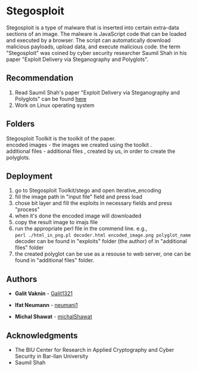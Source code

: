 # Stegosploit
Stegosploit is a type of malware that is inserted into certain extra-data sections of an image. The malware is JavaScript code that can be loaded and executed by a browser. The script can automatically download malicious payloads, upload data, and execute malicious code.
the term "Stegosploit" was coined by cyber security researcher Saumil Shah in his paper "Exploit Delivery via Steganography and Polyglots".

## Recommendation
1. Read Saumil Shah's paper "Exploit Delivery via Steganography and Polyglots" can be found [here](http://stegosploit.info/)
2. Work on Linux operating system

## Folders
Stegosploit Toolkit is the toolkit of the paper.
<br />encoded images - the images we created using the toolkit .
<br />additional files - additional files , created by us, in order to create the polyglots.

## Deployment
1. go to Stegosploit Toolkit/stego and open iterative_encoding
2. fiil the image path in "input file" field and press load
3. chose bit layer and fill the exploits in necessary fields and press "process"
4. when it's done the encoded image will downloaded 
5. copy the result image to imajs file 
6. run the appropriate perl file in the commend line. 
  e.g., 
     <br /> ```perl ./html_in_png.pl decoder.html encoded_image.png polyglot_name```
  <br />decoder can be found in "exploits" folder (the author) of in "additional files" folder 
7. the created polyglot can be use as a resouse to web server, one can be found in "additional files" folder.

## Authors

* **Galit Vaknin** - [Galit1321](https://github.com/Galit1321)

* **Ifat Neumann** - [neumani1](https://github.com/neumani1)

* **Michal Shawat** - [michalShawat](https://github.com/michalShawat)

## Acknowledgments 
* The BIU Center for Research in Applied Cryptography and Cyber Security in Bar-Ilan University
* Saumil Shah
